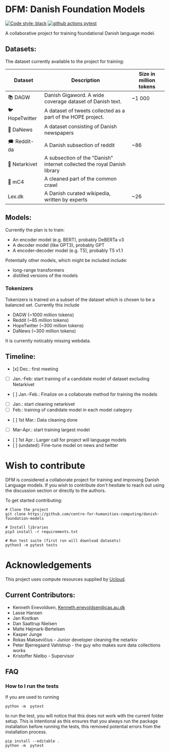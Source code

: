 
# DFM: Danish Foundation Models

[![Code style: black](https://img.shields.io/badge/Code%20Style-Black-black)](https://black.readthedocs.io/en/stable/the_black_code_style/current_style.html)
[![github actions pytest](https://github.com/centre-for-humanities-computing/danish-foundation-models/actions/workflows/pytest.yml/badge.svg)](https://github.com/centre-for-humanities-computing/danish-foundation-models/actions)

A collaborative project for training foundational Danish language model.

## Datasets:
The dataset currently available to the project for training:


| Dataset            | Description                                                              | Size in million tokens |
| ------------------ | ------------------------------------------------------------------------ | ---------------------- |
| :books: DAGW       | Danish Gigaword. A wide coverage dataset of Danish text.                 | ~1 000                 |
| :bird: HopeTwitter | A dataset of tweets collected as a part of the HOPE project.             |                        |
| :newspaper: DaNews | A dataset consisting of Danish newspapers                                |                        |
| 🗯 Reddit-da        | A Danish subsection of reddit                                            | ~86                    |
| :link: Netarkivet  | A subsection of the "Danish" internet collected the royal Danish library |                        |
| :link: mC4         | A cleaned part of the common crawl                                       |                        |
| Lex.dk             | A Danish curated wikipedia, written by experts                           | ~26                    |


## Models:
Currently the plan is to train:

- An encoder model (e.g. BERT), probably DeBERTa v3
- A decoder model (like GPT3), probably GPT
- A encoder-decoder model (e.g. T5), probably T5 v1.1

Potentially other models, which might be included include:
- long-range transformers
- distilled versions of the models

### Tokenizers
Tokenizers is trained on a subset of the dataset which is chosen to be a balanced set. Currently this include
- DAGW (~1000 million tokens)
- Reddit (~85 million tokens)
- HopeTwitter (~300 million tokens)
- DaNews (~300 million tokens)

It is currently noticably missing webdata.

## Timeline:
- [x] Dec.: first meeting
- [ ] Jan.-Feb: start training of a candidate model of dataset excluding Netarkivet
- [ ] Jan.-Feb.: Finalize on a collaborate method for training the models
- [ ] Jan.: start cleaning netarkivet
- [ ] Feb.: training of candidate model in each model category
- [ ] 1st Mar.: Data cleaning done
- [ ] Mar-Apr.: start training largest model
- [ ] 1st Apr.: Larger call for project will language models
- [ ] (undated): Fine-tune model on news and twitter

# Wish to contribute
DFM is considered a collaborate project for training and improving Danish Language models. If you wish to contribute don't hesitate to reach out using the discussion section or directly to the authors.

To get started contributing:
```
# Clone the project
git clone https://github.com/centre-for-humanities-computing/danish-foundation-models

# Install libraries
pip3 install -r requirements.txt

# Run test suite (first run will download datasets)
python3 -m pytest tests
```

# Acknowledgements
This project uses compute resources supplied by [Ucloud](https://docs.cloud.sdu.dk/index.html).

## Current Contributors:
- Kenneth Enevoldsen, Kenneth.enevoldsen@cas.au.dk
- Lasse Hansen
- Jan Kostkan
- Dan Saattrup Nielsen
- Malte Højmark-Bertelsen
- Kasper Junge
- Rokas Maksevičius - Junior developer cleaning the netarkiv
- Peter Bjerregaard Vahlstrup - the guy who makes sure data collections works
- Kristoffer Nielbo - Supervisor

## FAQ

### How to I run the tests
If you are used to running
```
python -m  pytest
```

to run the test, you will notice that this does not work with the current folder setup. This is intentional as this ensures that you always run the package installation before running the tests, this removed potential errors from the installation process.

```
pip install --editable .
python -m  pytest
```
